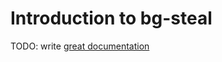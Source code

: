 # Introduction to bg-steal

TODO: write [great documentation](http://jacobian.org/writing/what-to-write/)
